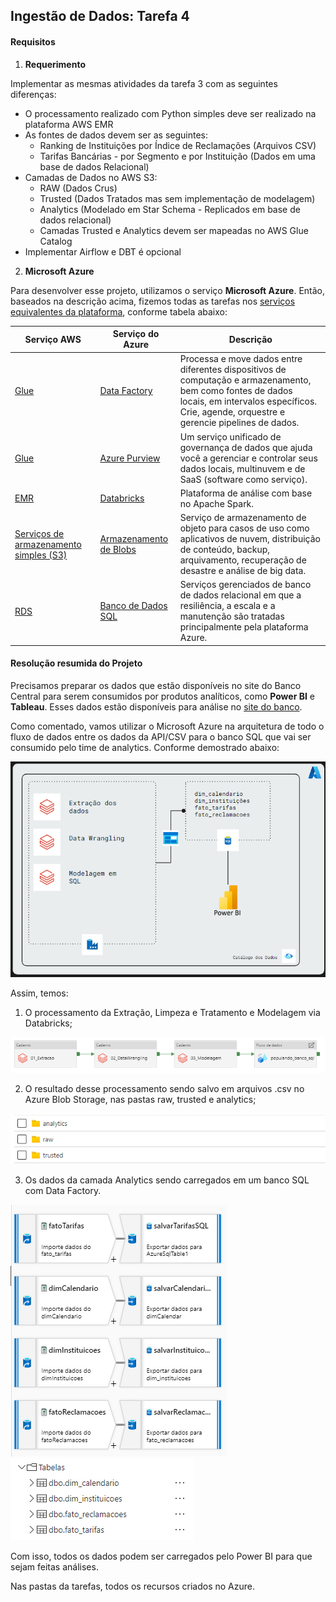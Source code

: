 

## Ingestão de Dados: Tarefa 4


#### Requisitos

1. **Requerimento**

Implementar as mesmas atividades da tarefa 3 com as seguintes diferenças:
 - O processamento realizado com Python simples deve ser realizado na plataforma AWS EMR
 - As fontes de dados devem ser as seguintes:
	- Ranking de Instituições por Índice de Reclamações (Arquivos CSV)
	- Tarifas Bancárias - por Segmento e por Instituição (Dados em uma base de dados Relacional)
 - Camadas de Dados no AWS S3:
	 - RAW (Dados Crus)
	 - Trusted (Dados Tratados mas sem implementação de modelagem)
	 - Analytics (Modelado em Star Schema - Replicados em base de dados relacional)
	 - Camadas Trusted e Analytics devem ser mapeadas no AWS Glue Catalog
 - Implementar Airflow e DBT é opcional
 
2. **Microsoft Azure**

Para desenvolver esse projeto, utilizamos o serviço **Microsoft Azure**. Então, baseados na descrição acima, fizemos todas as tarefas nos [serviços equivalentes da plataforma](https://docs.microsoft.com/pt-br/azure/architecture/aws-professional/services), conforme tabela abaixo:

|  Serviço AWS | Serviço do Azure | Descrição |
|--|--|--|
|[Glue](https://aws.amazon.com/glue)  | [Data Factory](https://azure.microsoft.com/services/data-factory) |Processa e move dados entre diferentes dispositivos de computação e armazenamento, bem como fontes de dados locais, em intervalos específicos. Crie, agende, orquestre e gerencie pipelines de dados. |
| [Glue](https://aws.amazon.com/glue)| [Azure Purview](https://azure.microsoft.com/services/purview)|Um serviço unificado de governança de dados que ajuda você a gerenciar e controlar seus dados locais, multinuvem e de SaaS (software como serviço).
| [EMR](https://aws.amazon.com/emr) | [Databricks](https://azure.microsoft.com/services/databricks) | Plataforma de análise com base no Apache Spark.
|[Serviços de armazenamento simples (S3)](https://aws.amazon.com/s3/) | [Armazenamento de Blobs](https://docs.microsoft.com/pt-br/azure/storage/blobs/storage-blobs-introduction) | Serviço de armazenamento de objeto para casos de uso como aplicativos de nuvem, distribuição de conteúdo, backup, arquivamento, recuperação de desastre e análise de big data.
|  [RDS](https://aws.amazon.com/rds) | [Banco de Dados SQL](https://azure.microsoft.com/services/sql-database)  | Serviços gerenciados de banco de dados relacional em que a resiliência, a escala e a manutenção são tratadas principalmente pela plataforma Azure.




#### Resolução resumida do Projeto

Precisamos preparar os dados que estão disponíveis no site do Banco Central para serem consumidos por produtos analíticos, como **Power BI** e **Tableau**.  Esses dados estão disponíveis para análise no [site do banco](https://www.bcb.gov.br/estabilidadefinanceira/tarifas_bancarias).

Como comentado, vamos utilizar o Microsoft Azure na arquitetura de todo o fluxo de dados entre os dados da API/CSV para o banco SQL que vai ser consumido pelo time de analytics. Conforme demostrado abaixo:

<img src="https://github.com/EvanderSiqueira/ingestao_dados/blob/2774c4b3a22f3cdfb44576f709337a501d97785a/tarefa%204/esquema%20de%20dados.png" />

Assim, temos:

 1. O processamento da Extração, Limpeza e Tratamento e Modelagem via Databricks;
 
 <img src="https://github.com/EvanderSiqueira/ingestao_dados/blob/main/tarefa%204/databricks.png" />

 2. O resultado desse processamento sendo salvo em arquivos .csv no Azure Blob Storage, nas pastas raw, trusted e analytics;

 <img src="https://github.com/EvanderSiqueira/ingestao_dados/blob/main/tarefa%204/blob%20storage.png" />


 3. Os dados da camada Analytics sendo carregados em um banco SQL com Data Factory.   

 <img src="https://github.com/EvanderSiqueira/ingestao_dados/blob/main/tarefa%204/carregamento%20dos%20dados.png" />

 <img src="https://github.com/EvanderSiqueira/ingestao_dados/blob/main/tarefa%204/sql.png" />

Com isso, todos os dados podem ser carregados pelo Power BI para que sejam feitas análises.

Nas pastas da tarefas, todos os recursos criados no Azure.

